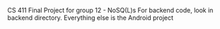 CS 411 Final Project for group 12 - NoSQ(L)s
For backend code, look in backend directory. Everything else is the Android project
